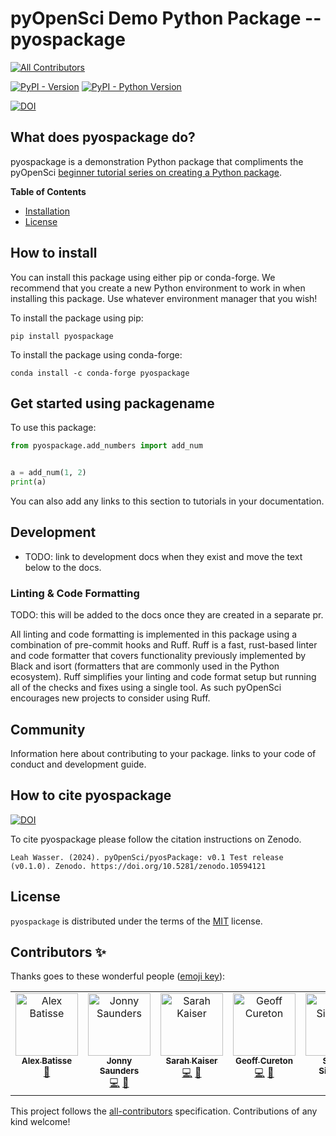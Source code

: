 # pyOpenSci Demo Python Package -- pyospackage
<!-- ALL-CONTRIBUTORS-BADGE:START - Do not remove or modify this section -->
[![All Contributors](https://img.shields.io/badge/all_contributors-5-orange.svg?style=flat-square)](#contributors-)
<!-- ALL-CONTRIBUTORS-BADGE:END -->

[![PyPI - Version](https://img.shields.io/pypi/v/pyospackage)](https://pypi.org/project/pyospackage/)
[![PyPI - Python Version](https://img.shields.io/pypi/pyversions/pyospackage)](https://pypi.org/project/pyospackage)

[![DOI](https://zenodo.org/badge/DOI/10.5281/zenodo.10594121.svg)](https://doi.org/10.5281/zenodo.10594120)

## What does pyospackage do?
pyospackage is a demonstration Python package that compliments the pyOpenSci [beginner tutorial series on creating a Python package](https://www.pyopensci.org/python-package-guide/tutorials/intro.html).

**Table of Contents**

- [Installation](#installation)
- [License](#license)

## How to install

You can install this package using either pip or conda-forge. We recommend that you create a new Python
environment to work in when installing this package. Use
whatever environment manager that you wish!

To install the package using pip:

`pip install pyospackage`

To install the package using conda-forge:

`conda install -c conda-forge pyospackage`

## Get started using packagename

To use this package:

```python
from pyospackage.add_numbers import add_num


a = add_num(1, 2)
print(a)

```

You can also add any links to this section to tutorials in your documentation.

## Development

* TODO: link to development docs when they exist and move the text below to the
docs.

### Linting & Code Formatting

TODO: this will be added to the docs once they are created in a separate pr.

All linting and code formatting is implemented in this package using a combination
of pre-commit hooks and Ruff. Ruff is a fast, rust-based linter and code
formatter that covers functionality previously implemented by Black and isort
(formatters that are commonly used in the Python ecosystem). Ruff simplifies
your linting and code format setup but running all of the checks and fixes
using a single tool. As such pyOpenSci encourages new projects to consider
using Ruff.

## Community

Information here about contributing to your package. links to your code of conduct and development guide.

## How to cite pyospackage

[![DOI](https://zenodo.org/badge/DOI/10.5281/zenodo.10594121.svg)](https://doi.org/10.5281/zenodo.10594121)

To cite pyospackage please follow the citation instructions on Zenodo.

```
Leah Wasser. (2024). pyOpenSci/pyosPackage: v0.1 Test release (v0.1.0). Zenodo. https://doi.org/10.5281/zenodo.10594121
```

## License

`pyospackage` is distributed under the terms of the [MIT](https://spdx.org/licenses/MIT.html) license.

## Contributors ✨

Thanks goes to these wonderful people ([emoji key](https://allcontributors.org/docs/en/emoji-key)):

<!-- ALL-CONTRIBUTORS-LIST:START - Do not remove or modify this section -->
<!-- prettier-ignore-start -->
<!-- markdownlint-disable -->
<table>
  <tbody>
    <tr>
      <td align="center" valign="top" width="14.28%"><a href="http://batalex.github.io"><img src="https://avatars.githubusercontent.com/u/11004857?v=4?s=100" width="100px;" alt="Alex Batisse"/><br /><sub><b>Alex Batisse</b></sub></a><br /><a href="https://github.com/pyOpenSci/pyosPackage/pulls?q=is%3Apr+reviewed-by%3ABatalex" title="Reviewed Pull Requests">👀</a></td>
      <td align="center" valign="top" width="14.28%"><a href="https://jon-e.net"><img src="https://avatars.githubusercontent.com/u/12961499?v=4?s=100" width="100px;" alt="Jonny Saunders"/><br /><sub><b>Jonny Saunders</b></sub></a><br /><a href="https://github.com/pyOpenSci/pyosPackage/commits?author=sneakers-the-rat" title="Code">💻</a> <a href="https://github.com/pyOpenSci/pyosPackage/pulls?q=is%3Apr+reviewed-by%3Asneakers-the-rat" title="Reviewed Pull Requests">👀</a></td>
      <td align="center" valign="top" width="14.28%"><a href="https://www.sckaiser.com"><img src="https://avatars.githubusercontent.com/u/6486256?v=4?s=100" width="100px;" alt="Sarah Kaiser"/><br /><sub><b>Sarah Kaiser</b></sub></a><br /><a href="https://github.com/pyOpenSci/pyosPackage/commits?author=crazy4pi314" title="Code">💻</a> <a href="https://github.com/pyOpenSci/pyosPackage/pulls?q=is%3Apr+reviewed-by%3Acrazy4pi314" title="Reviewed Pull Requests">👀</a></td>
      <td align="center" valign="top" width="14.28%"><a href="http://cimss.ssec.wisc.edu/"><img src="https://avatars.githubusercontent.com/u/3578659?v=4?s=100" width="100px;" alt="Geoff Cureton"/><br /><sub><b>Geoff Cureton</b></sub></a><br /><a href="https://github.com/pyOpenSci/pyosPackage/commits?author=gpcureton" title="Code">💻</a> <a href="https://github.com/pyOpenSci/pyosPackage/pulls?q=is%3Apr+reviewed-by%3Agpcureton" title="Reviewed Pull Requests">👀</a></td>
      <td align="center" valign="top" width="14.28%"><a href="https://www.linkedin.com/in/steven-silvester-90318721/"><img src="https://avatars.githubusercontent.com/u/2096628?v=4?s=100" width="100px;" alt="Steven Silvester"/><br /><sub><b>Steven Silvester</b></sub></a><br /><a href="https://github.com/pyOpenSci/pyosPackage/commits?author=blink1073" title="Code">💻</a> <a href="https://github.com/pyOpenSci/pyosPackage/pulls?q=is%3Apr+reviewed-by%3Ablink1073" title="Reviewed Pull Requests">👀</a></td>
    </tr>
  </tbody>
</table>

<!-- markdownlint-restore -->
<!-- prettier-ignore-end -->

<!-- ALL-CONTRIBUTORS-LIST:END -->

This project follows the [all-contributors](https://github.com/all-contributors/all-contributors) specification. Contributions of any kind welcome!

